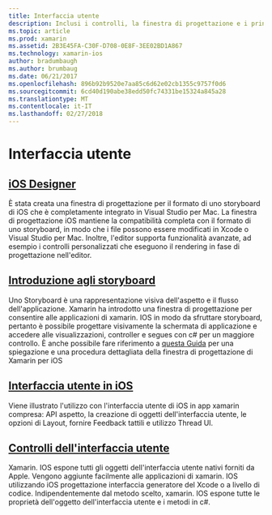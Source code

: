 ```yaml
---
title: Interfaccia utente
description: Inclusi i controlli, la finestra di progettazione e i principi di progettazione dell'esperienza utente generale copertura di esperienza utente (UX).
ms.topic: article
ms.prod: xamarin
ms.assetid: 2B3E45FA-C30F-D708-0E8F-3EE02BD1A867
ms.technology: xamarin-ios
author: bradumbaugh
ms.author: brumbaug
ms.date: 06/21/2017
ms.openlocfilehash: 896b92b9520e7aa85c6d62e02cb1355c9757f0d6
ms.sourcegitcommit: 6cd40d190abe38edd50fc74331be15324a845a28
ms.translationtype: MT
ms.contentlocale: it-IT
ms.lasthandoff: 02/27/2018
---
```

# <a name="user-interface"></a>Interfaccia utente

## <a name="ios-designeriosuser-interfacedesignerindexmd"></a>[iOS Designer](~/ios/user-interface/designer/index.md)

È stata creata una finestra di progettazione per il formato di uno storyboard di iOS che è completamente integrato in Visual Studio per Mac. La finestra di progettazione iOS mantiene la compatibilità completa con il formato di uno storyboard, in modo che i file possono essere modificati in Xcode o Visual Studio per Mac. Inoltre, l'editor supporta funzionalità avanzate, ad esempio i controlli personalizzati che eseguono il rendering in fase di progettazione nell'editor.


## <a name="introduction-to-storyboardsiosuser-interfacestoryboardsindexmd"></a>[Introduzione agli storyboard](~/ios/user-interface/storyboards/index.md)

Uno Storyboard è una rappresentazione visiva dell'aspetto e il flusso dell'applicazione. Xamarin ha introdotto una finestra di progettazione per consentire alle applicazioni di xamarin. IOS in modo da sfruttare storyboard, pertanto è possibile progettare visivamente la schermata di applicazione e accedere alle visualizzazioni, controller e segues con c# per un maggiore controllo. È anche possibile fare riferimento a [questa Guida](~/ios/user-interface/designer/introduction.md) per una spiegazione e una procedura dettagliata della finestra di progettazione di Xamarin per iOS

## <a name="user-interface-in-iosiosuser-interfaceios-uiindexmd"></a>[Interfaccia utente in iOS](~/ios/user-interface/ios-ui/index.md)

Viene illustrato l'utilizzo con l'interfaccia utente di iOS in app xamarin compresa: API aspetto, la creazione di oggetti dell'interfaccia utente, le opzioni di Layout, fornire Feedback tattili e utilizzo Thread UI.

## <a name="user-interface-controlsiosuser-interfacecontrolsindexmd"></a>[Controlli dell'interfaccia utente](~/ios/user-interface/controls/index.md)

Xamarin. IOS espone tutti gli oggetti dell'interfaccia utente nativi forniti da Apple. Vengono aggiunte facilmente alle applicazioni di xamarin. IOS utilizzando iOS progettazione interfaccia generatore del Xcode o a livello di codice. Indipendentemente dal metodo scelto, xamarin. IOS espone tutte le proprietà dell'oggetto dell'interfaccia utente e i metodi in c#.


